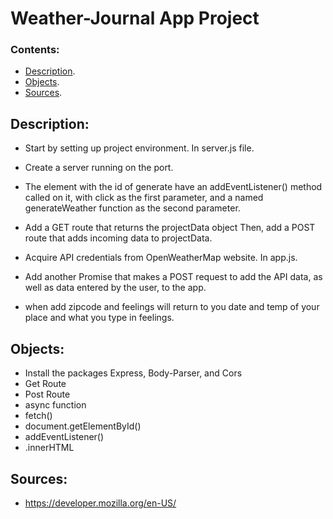 # Weather-Journal App Project

### Contents:
- [Description](#description).
- [Objects](#objects).
- [Sources](#sources).
## Description:

- Start by setting up project environment. In server.js file.

- Create a server running on the port.

- The element with the id of generate have an addEventListener() method called on it, with click as the first parameter, and a named generateWeather function as the second parameter.

- Add a GET route that returns the projectData object Then, add a POST route that adds incoming data to projectData.

- Acquire API credentials from OpenWeatherMap website. In app.js.

- Add another Promise that makes a POST request to add the API data, as well as data entered by the user, to the app.

- when add zipcode and feelings will return to you date and temp of your place and what you type in feelings.


## Objects:

- Install the packages Express, Body-Parser, and Cors
- Get Route
- Post Route
- async function
- fetch()
- document.getElementById()
- addEventListener()
- .innerHTML
## Sources:
- https://developer.mozilla.org/en-US/